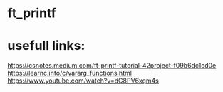 # ft_printf

# usefull links:
https://csnotes.medium.com/ft-printf-tutorial-42project-f09b6dc1cd0e  
https://learnc.info/c/vararg_functions.html  
https://www.youtube.com/watch?v=dG8PV6xqm4s  
